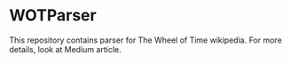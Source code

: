 # WOTParser
This repository contains parser for The Wheel of Time wikipedia. For more details, look at Medium article.
